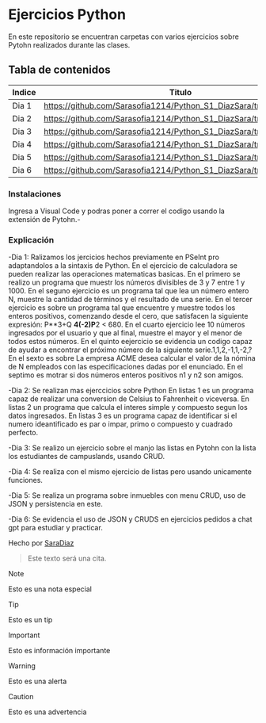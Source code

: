 # Ejercicios Python
En este repositorio se encuentran carpetas con varios ejercicios sobre Pytohn realizados durante las clases.

## Tabla de contenidos
| Indice | Titulo  |
|--|--|
| Dia 1 |  https://github.com/Sarasofia1214/Python_S1_DiazSara/tree/master/Dia1 |
| Dia 2 |  https://github.com/Sarasofia1214/Python_S1_DiazSara/tree/master/Dia2 |
| Dia 3 |  https://github.com/Sarasofia1214/Python_S1_DiazSara/tree/master/Dia3 |
| Dia 4 |  https://github.com/Sarasofia1214/Python_S1_DiazSara/tree/master/Dia4 | 
| Dia 5 |  https://github.com/Sarasofia1214/Python_S1_DiazSara/tree/master/Dia5 |
| Dia 6 |  https://github.com/Sarasofia1214/Python_S1_DiazSara/tree/master/Dia6 |

### Instalaciones 
Ingresa a Visual Code y podras poner a correr el codigo usando la extensión de Pytohn.-

### Explicación
-Dia 1: Ralizamos los jercicios hechos previamente en PSeInt pro adaptandolos a la sintaxis de Python.
En el ejercicio de calculadora se pueden realizar las operaciones matematicas basicas.
En el primero se realizo un programa que muestr los números divisibles de 3 y 7 entre 1 y 1000.
En el seguno ejercicio es un programa tal que lea un número entero N, muestre la cantidad de términos y el resultado
de una serie.
En el tercer ejercicio es sobre un programa tal que encuentre y muestre todos los enteros positivos, comenzando desde el
cero, que satisfacen la siguiente expresión:  P**3+Q **4(-2)P**2 < 680.
En el cuarto ejercicio lee 10 números ingresados por el usuario y que al final, muestre el mayor
y el menor de todos estos números.
En el quinto eejercicio se evidencia un codigo capaz de ayudar a encontrar el próximo número de la siguiente serie.1,1,2,-1,1,-2,?
En el sexto es sobre La empresa ACME desea calcular el valor de la nómina de N empleados con las especificaciones dadas por el enunciado.
En el septimo es motrar si dos números enteros positivos n1 y n2 son amigos.

-Dia 2: Se realizan mas ejerccicios sobre Python
En listas 1 es un programa capaz de realizar una conversion de Celsius to Fahrenheit o viceversa.
En listas 2 un programa que calcula el interes simple y compuesto segun los datos ingresados.
En listas 3 es un programa capaz de identificar si el numero ideantificado es par o impar, primo o compuesto y cuadrado perfecto.

-Dia 3: Se realizo un ejercicio sobre el manjo  las listas en Pytohn con la lista  los estudiantes de campuslands, usando CRUD.

-Dia 4: Se realiza con el mismo ejercicio de listas pero usando unicamente funciones.

-Dia 5: Se realiza un programa sobre inmuebles con menu CRUD, uso de JSON y persistencia en este.

-Dia 6: Se evidencia el uso de JSON y CRUDS en ejercicios pedidos a chat gpt para estudiar y practicar.


Hecho por [SaraDiaz](https://github.com/Sarasofia1214)

>Este texto será una cita.

> [!NOTE]
>Esto es una nota especial

> [!TIP]
> Esto es un tip

> [!IMPORTANT]  
> Esto es información importante

> [!WARNING]  
> Esto es una alerta

> [!CAUTION]
> Esto es una advertencia
